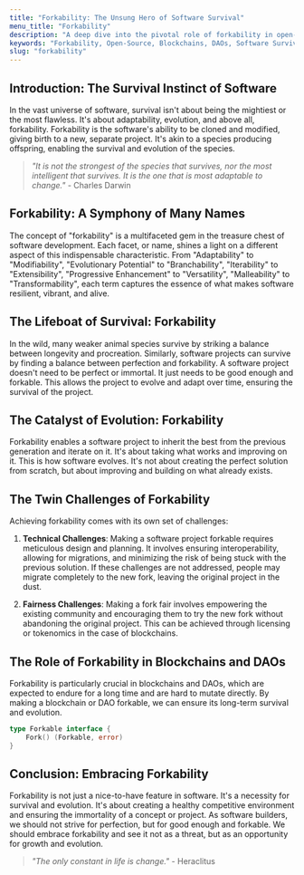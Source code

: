 ```yaml
---
title: "Forkability: The Unsung Hero of Software Survival"
menu_title: "Forkability"
description: "A deep dive into the pivotal role of forkability in open-source software and blockchains, and its contribution to the survival and evolution of software."
keywords: "Forkability, Open-Source, Blockchains, DAOs, Software Survival, Software Evolution"
slug: "forkability"
---
```


## Introduction: The Survival Instinct of Software

In the vast universe of software, survival isn't about being the mightiest or the most flawless. It's about adaptability, evolution, and above all, forkability. Forkability is the software's ability to be cloned and modified, giving birth to a new, separate project. It's akin to a species producing offspring, enabling the survival and evolution of the species.

> _"It is not the strongest of the species that survives, nor the most intelligent that survives. It is the one that is most adaptable to change."_ - Charles Darwin

## Forkability: A Symphony of Many Names

The concept of "forkability" is a multifaceted gem in the treasure chest of software development. Each facet, or name, shines a light on a different aspect of this indispensable characteristic. From "Adaptability" to "Modifiability", "Evolutionary Potential" to "Branchability", "Iterability" to "Extensibility", "Progressive Enhancement" to "Versatility", "Malleability" to "Transformability", each term captures the essence of what makes software resilient, vibrant, and alive.

## The Lifeboat of Survival: Forkability

In the wild, many weaker animal species survive by striking a balance between longevity and procreation. Similarly, software projects can survive by finding a balance between perfection and forkability. A software project doesn't need to be perfect or immortal. It just needs to be good enough and forkable. This allows the project to evolve and adapt over time, ensuring the survival of the project.

## The Catalyst of Evolution: Forkability

Forkability enables a software project to inherit the best from the previous generation and iterate on it. It's about taking what works and improving on it. This is how software evolves. It's not about creating the perfect solution from scratch, but about improving and building on what already exists.

## The Twin Challenges of Forkability

Achieving forkability comes with its own set of challenges:

1. **Technical Challenges**: Making a software project forkable requires meticulous design and planning. It involves ensuring interoperability, allowing for migrations, and minimizing the risk of being stuck with the previous solution. If these challenges are not addressed, people may migrate completely to the new fork, leaving the original project in the dust.

2. **Fairness Challenges**: Making a fork fair involves empowering the existing community and encouraging them to try the new fork without abandoning the original project. This can be achieved through licensing or tokenomics in the case of blockchains.

## The Role of Forkability in Blockchains and DAOs

Forkability is particularly crucial in blockchains and DAOs, which are expected to endure for a long time and are hard to mutate directly. By making a blockchain or DAO forkable, we can ensure its long-term survival and evolution.

```go
type Forkable interface {
    Fork() (Forkable, error)
}
```

## Conclusion: Embracing Forkability

Forkability is not just a nice-to-have feature in software. It's a necessity for survival and evolution. It's about creating a healthy competitive environment and ensuring the immortality of a concept or project. As software builders, we should not strive for perfection, but for good enough and forkable. We should embrace forkability and see it not as a threat, but as an opportunity for growth and evolution.

> _"The only constant in life is change."_ - Heraclitus
